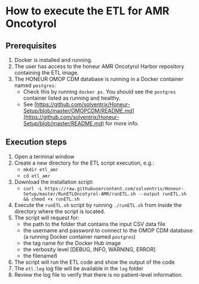 # How to execute the ETL for AMR Oncotyrol

## Prerequisites
1. Docker is installed and running.
2. The user has access to the honeur AMR Oncotyrol Harbor repository containing the ETL image.
3. The HONEUR OMOP CDM database is running in a Docker container named `postgres`:
    * Check this by running `docker ps`. You should see the `postgres` container listed as running and healthy.
    * See [https://github.com/solventrix/Honeur-Setup/blob/master/OMOPCDM/README.md](https://github.com/solventrix/Honeur-Setup/blob/master/README.md) for more info.

## Execution steps
1. Open a terminal window 
2. Create a new directory for the ETL script execution, e.g.:
   * `mkdir etl_amr`
   * `cd etl_amr`
2. Download the installation script:
    * `curl -L https://raw.githubusercontent.com/solventrix/Honeur-Setup/master/RunETLOncotyrol-AMR/runETL.sh --output runETL.sh && chmod +x runETL.sh`
3. Execute the `runETL.sh` script by running `./runETL.sh` from inside the directory where the script is located.
4. The script will request for:
    * the path to the folder that contains the input CSV data file
    * the username and password to connect to the OMOP CDM database (a running Docker container named `postgres`)
    * the tag name for the Docker Hub image
    * the verbosity level [DEBUG, INFO, WARNING, ERROR]
    * the filenameß
5. The script will run the ETL code and show the output of the code
6. The `etl.log` log file will be available in the `log` folder
7. Review the log file to verify that there is no patient-level information.
